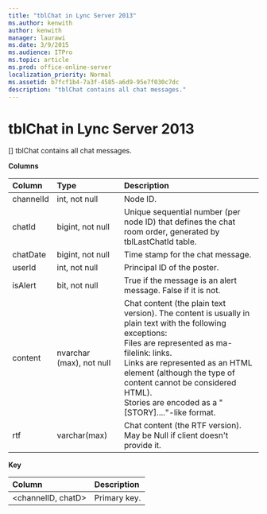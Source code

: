 ```yaml
---
title: "tblChat in Lync Server 2013"
ms.author: kenwith
author: kenwith
manager: laurawi
ms.date: 3/9/2015
ms.audience: ITPro
ms.topic: article
ms.prod: office-online-server
localization_priority: Normal
ms.assetid: b7fcf1b4-7a3f-4585-a6d9-95e7f030c7dc
description: "tblChat contains all chat messages."
---
```


# tblChat in Lync Server 2013
[]
tblChat contains all chat messages.
  
**Columns**

|**Column**|**Type**|**Description**|
|:-----|:-----|:-----|
|channelId  <br/> |int, not null  <br/> |Node ID.  <br/> |
|chatId  <br/> |bigint, not null  <br/> |Unique sequential number (per node ID) that defines the chat room order, generated by tblLastChatId table.  <br/> |
|chatDate  <br/> |bigint, not null  <br/> |Time stamp for the chat message.  <br/> |
|userId  <br/> |int, not null  <br/> |Principal ID of the poster.  <br/> |
|isAlert  <br/> |bit, not null  <br/> |True if the message is an alert message. False if it is not.  <br/> |
|content  <br/> |nvarchar (max), not null  <br/> | Chat content (the plain text version). The content is usually in plain text with the following exceptions:  <br/>  Files are represented as ma-filelink: links.  <br/>  Links are represented as an HTML element (although the type of content cannot be considered HTML).  <br/>  Stories are encoded as a "[STORY]...."-like format.  <br/> |
|rtf  <br/> |varchar(max)  <br/> |Chat content (the RTF version). May be Null if client doesn't provide it.  <br/> |
   
**Key**

|**Column**|**Description**|
|:-----|:-----|
|\<channelID, chatD\>  <br/> |Primary key.  <br/> |
   

